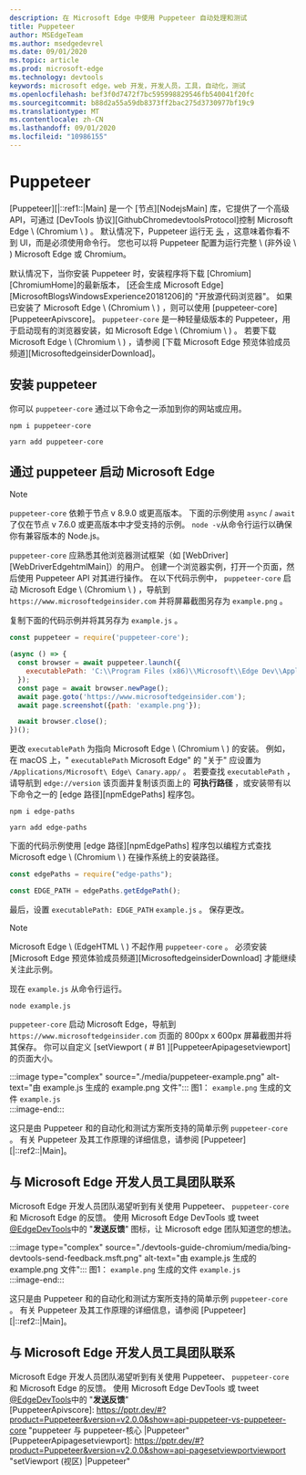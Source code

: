 ```yaml
---
description: 在 Microsoft Edge 中使用 Puppeteer 自动处理和测试
title: Puppeteer
author: MSEdgeTeam
ms.author: msedgedevrel
ms.date: 09/01/2020
ms.topic: article
ms.prod: microsoft-edge
ms.technology: devtools
keywords: microsoft edge，web 开发，开发人员，工具，自动化，测试
ms.openlocfilehash: bef3f0d7472f7bc595998829546fb540041f20fc
ms.sourcegitcommit: b88d2a55a59db8373ff2bac275d3730977bf19c9
ms.translationtype: MT
ms.contentlocale: zh-CN
ms.lasthandoff: 09/01/2020
ms.locfileid: "10986155"
---
```

# Puppeteer  

[Puppeteer][|::ref1::|Main] 是一个 [节点][NodejsMain] 库，它提供了一个高级 API，可通过 [DevTools 协议][GithubChromedevtoolsProtocol]控制 Microsoft Edge \ (Chromium \ ) 。  默认情况下，Puppeteer 运行无 [头][WikiHeadlessBrowser] ，这意味着你看不到 UI，而是必须使用命令行。  您也可以将 Puppeteer 配置为运行完整 \ (非外设 \ ) Microsoft Edge 或 Chromium。  

默认情况下，当你安装 Puppeteer 时，安装程序将下载 [Chromium][ChromiumHome]的最新版本， [还会生成 Microsoft Edge][MicrosoftBlogsWindowsExperience20181206]的 "开放源代码浏览器"。  如果已安装了 Microsoft Edge \ (Chromium \ ) ，则可以使用 [puppeteer-core][PuppeteerApivscore]。  `puppeteer-core` 是一种轻量级版本的 Puppeteer，用于启动现有的浏览器安装，如 Microsoft Edge \ (Chromium \ ) 。  若要下载 Microsoft Edge \ (Chromium \ ) ，请参阅 [下载 Microsoft Edge 预览体验成员频道][MicrosoftedgeinsiderDownload]。

## 安装 puppeteer  

你可以 `puppeteer-core` 通过以下命令之一添加到你的网站或应用。  

```shell
npm i puppeteer-core
```  

```shell
yarn add puppeteer-core
```  

## 通过 puppeteer 启动 Microsoft Edge  

> [!NOTE]
> `puppeteer-core` 依赖于节点 v 8.9.0 或更高版本。  下面的示例使用 `async` / `await` 了仅在节点 v 7.6.0 或更高版本中才受支持的示例。  `node -v`从命令行运行以确保你有兼容版本的 Node.js。  

`puppeteer-core` 应熟悉其他浏览器测试框架（如 [WebDriver][WebDriverEdgehtmlMain]）的用户。  创建一个浏览器实例，打开一个页面，然后使用 Puppeteer API 对其进行操作。  在以下代码示例中， `puppeteer-core` 启动 Microsoft Edge \ (Chromium \ ) ，导航到 `https://www.microsoftedgeinsider.com` 并将屏幕截图另存为 `example.png` 。  

复制下面的代码示例并将其另存为 `example.js` 。  

```javascript
const puppeteer = require('puppeteer-core');

(async () => {
  const browser = await puppeteer.launch({
    executablePath: 'C:\\Program Files (x86)\\Microsoft\\Edge Dev\\Application\\msedge.exe'
  });
  const page = await browser.newPage();
  await page.goto('https://www.microsoftedgeinsider.com');
  await page.screenshot({path: 'example.png'});

  await browser.close();
})();
```  

更改 `executablePath` 为指向 Microsoft Edge \ (Chromium \ ) 的安装。  例如，在 macOS 上，" `executablePath` Microsoft Edge" 的 "关于" 应设置为 `/Applications/Microsoft\ Edge\ Canary.app/` 。  若要查找 `executablePath` ，请导航到 `edge://version` 该页面并复制该页面上的 **可执行路径** ，或安装带有以下命令之一的 [edge 路径][npmEdgePaths] 程序包。  

```shell
npm i edge-paths
```  

```shell
yarn add edge-paths
```  
 
下面的代码示例使用 [edge 路径][npmEdgePaths] 程序包以编程方式查找 Microsoft edge \ (Chromium \ ) 在操作系统上的安装路径。

```javascript
const edgePaths = require("edge-paths");

const EDGE_PATH = edgePaths.getEdgePath();
```

最后，设置 `executablePath: EDGE_PATH` `example.js` 。  保存更改。  

> [!NOTE]
> Microsoft Edge \ (EdgeHTML \ ) 不起作用 `puppeteer-core` 。  必须安装 [Microsoft Edge 预览体验成员频道][MicrosoftedgeinsiderDownload] 才能继续关注此示例。  

现在 `example.js` 从命令行运行。  

```shell
node example.js
```  

`puppeteer-core` 启动 Microsoft Edge，导航到 `https://www.microsoftedgeinsider.com` 页面的 800px x 600px 屏幕截图并将其保存。  你可以自定义 [setViewport ( # B1 ][PuppeteerApipagesetviewport]的页面大小。  

:::image type="complex" source="./media/puppeteer-example.png" alt-text="由 example.js 生成的 example.png 文件&quot;:::
   图1： `example.png` 生成的文件 `example.js`  
:::image-end:::  

<!--  
> ##### Figure 1  
> The `example.png` file produced by `example.js`  
> ![The example.png file produced by example.js](./media/puppeteer-example.png)  
-->  

这只是由 Puppeteer 和的自动化和测试方案所支持的简单示例 `puppeteer-core` 。  有关 Puppeteer 及其工作原理的详细信息，请参阅 [Puppeteer][|::ref2::|Main]。  

## 与 Microsoft Edge 开发人员工具团队联系  

Microsoft Edge 开发人员团队渴望听到有关使用 Puppeteer、 `puppeteer-core` 和 Microsoft Edge 的反馈。  使用 Microsoft Edge DevTools 或 tweet [@EdgeDevTools][TwitterIntentTweetEdgedevtools]中的 &quot;**发送反馈**" 图标，让 Microsoft edge 团队知道您的想法。  


:::image type="complex" source="./devtools-guide-chromium/media/bing-devtools-send-feedback.msft.png" alt-text="由 example.js 生成的 example.png 文件&quot;:::
   图1： `example.png` 生成的文件 `example.js`  
:::image-end:::  

<!--  
> ##### Figure 1  
> The `example.png` file produced by `example.js`  
> ![The example.png file produced by example.js](./media/puppeteer-example.png)  
-->  

这只是由 Puppeteer 和的自动化和测试方案所支持的简单示例 `puppeteer-core` 。  有关 Puppeteer 及其工作原理的详细信息，请参阅 [Puppeteer][|::ref2::|Main]。  

## 与 Microsoft Edge 开发人员工具团队联系  

Microsoft Edge 开发人员团队渴望听到有关使用 Puppeteer、 `puppeteer-core` 和 Microsoft Edge 的反馈。  使用 Microsoft Edge DevTools 或 tweet [@EdgeDevTools][TwitterIntentTweetEdgedevtools]中的 &quot;**发送反馈**"  
[PuppeteerApivscore]: https://pptr.dev/#?product=Puppeteer&version=v2.0.0&show=api-puppeteer-vs-puppeteer-core "puppeteer 与 puppeteer-核心 |Puppeteer"  
[PuppeteerApipagesetviewport]: https://pptr.dev/#?product=Puppeteer&version=v2.0.0&show=api-pagesetviewportviewport "setViewport (视区) |Puppeteer"  

[TwitterIntentTweetEdgedevtools]: https://twitter.com/intent/tweet?text=@EdgeDevTools "@EdgeDevTools 发布 Tweet |Twitter"  

[WikiHeadlessBrowser]: https://en.wikipedia.org/wiki/Headless_browser "无外设浏览器 |科"  
